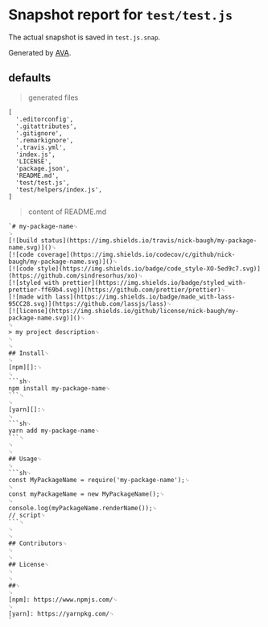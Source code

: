 # Snapshot report for `test/test.js`

The actual snapshot is saved in `test.js.snap`.

Generated by [AVA](https://ava.li).

## defaults

> generated files

    [
      '.editorconfig',
      '.gitattributes',
      '.gitignore',
      '.remarkignore',
      '.travis.yml',
      'index.js',
      'LICENSE',
      'package.json',
      'README.md',
      'test/test.js',
      'test/helpers/index.js',
    ]

> content of README.md

    `# my-package-name␊
    ␊
    [![build status](https://img.shields.io/travis/nick-baugh/my-package-name.svg)]()␊
    [![code coverage](https://img.shields.io/codecov/c/github/nick-baugh/my-package-name.svg)]()␊
    [![code style](https://img.shields.io/badge/code_style-XO-5ed9c7.svg)](https://github.com/sindresorhus/xo)␊
    [![styled with prettier](https://img.shields.io/badge/styled_with-prettier-ff69b4.svg)](https://github.com/prettier/prettier)␊
    [![made with lass](https://img.shields.io/badge/made_with-lass-95CC28.svg)](https://github.com/lassjs/lass)␊
    [![license](https://img.shields.io/github/license/nick-baugh/my-package-name.svg)]()␊
    ␊
    > my project description␊
    ␊
    ␊
    ## Install␊
    ␊
    [npm][]:␊
    ␊
    ```sh␊
    npm install my-package-name␊
    ```␊
    ␊
    [yarn][]:␊
    ␊
    ```sh␊
    yarn add my-package-name␊
    ```␊
    ␊
    ␊
    ## Usage␊
    ␊
    ```sh␊
    const MyPackageName = require('my-package-name');␊
    ␊
    const myPackageName = new MyPackageName();␊
    ␊
    console.log(myPackageName.renderName());␊
    // script␊
    ```␊
    ␊
    ␊
    ## Contributors␊
    ␊
    ␊
    ## License␊
    ␊
    ␊
    ##␊
    ␊
    [npm]: https://www.npmjs.com/␊
    ␊
    [yarn]: https://yarnpkg.com/␊
    `
